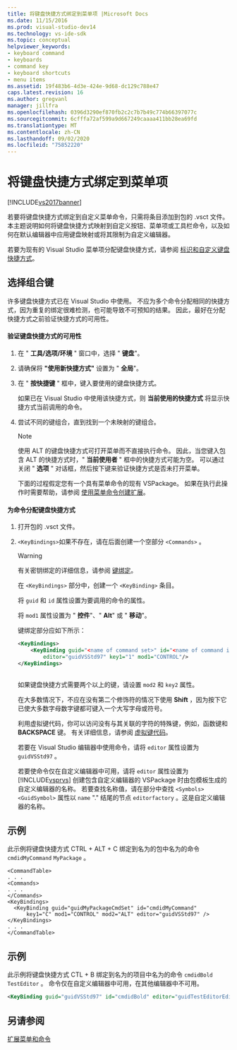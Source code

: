 ```yaml
---
title: 将键盘快捷方式绑定到菜单项 |Microsoft Docs
ms.date: 11/15/2016
ms.prod: visual-studio-dev14
ms.technology: vs-ide-sdk
ms.topic: conceptual
helpviewer_keywords:
- keyboard command
- keyboards
- command key
- keyboard shortcuts
- menu items
ms.assetid: 19f483b6-4d3e-424e-9d68-dc129c788e47
caps.latest.revision: 16
ms.author: gregvanl
manager: jillfra
ms.openlocfilehash: 0396d3290ef870fb2c2c7b7b49c774b66397077c
ms.sourcegitcommit: 6cfffa72af599a9d667249caaaa411bb28ea69fd
ms.translationtype: MT
ms.contentlocale: zh-CN
ms.lasthandoff: 09/02/2020
ms.locfileid: "75852220"
---
```

# <a name="binding-keyboard-shortcuts-to-menu-items"></a>将键盘快捷方式绑定到菜单项
[!INCLUDE[vs2017banner](../includes/vs2017banner.md)]

若要将键盘快捷方式绑定到自定义菜单命令，只需将条目添加到包的 .vsct 文件。 本主题说明如何将键盘快捷方式映射到自定义按钮、菜单项或工具栏命令，以及如何在默认编辑器中应用键盘映射或将其限制为自定义编辑器。  
  
 若要为现有的 Visual Studio 菜单项分配键盘快捷方式，请参阅 [标识和自定义键盘快捷方式](../ide/identifying-and-customizing-keyboard-shortcuts-in-visual-studio.md)。  
  
## <a name="choosing-a-key-combination"></a>选择组合键  
 许多键盘快捷方式已在 Visual Studio 中使用。 不应为多个命令分配相同的快捷方式，因为重复的绑定很难检测，也可能导致不可预知的结果。 因此，最好在分配快捷方式之前验证快捷方式的可用性。  
  
#### <a name="to-verify-the-availability-of-a-keyboard-shortcut"></a>验证键盘快捷方式的可用性  
  
1. 在 " **工具/选项/环境** " 窗口中，选择 " **键盘**"。  
  
2. 请确保将 **"使用新快捷方式"** 设置为 " **全局**"。  
  
3. 在 " **按快捷键** " 框中，键入要使用的键盘快捷方式。  
  
    如果已在 Visual Studio 中使用该快捷方式，则 **当前使用的快捷方式** 将显示快捷方式当前调用的命令。  
  
4. 尝试不同的键组合，直到找到一个未映射的键组合。  
  
   > [!NOTE]
   > 使用 ALT 的键盘快捷方式可打开菜单而不直接执行命令。 因此，当您键入包含 ALT 的快捷方式时，" **当前使用者** " 框中的快捷方式可能为空。 可以通过关闭 " **选项** " 对话框，然后按下键来验证快捷方式是否未打开菜单。  
  
   下面的过程假定您有一个具有菜单命令的现有 VSPackage。 如果在执行此操作时需要帮助，请参阅 [使用菜单命令创建扩展](../extensibility/creating-an-extension-with-a-menu-command.md)。  
  
#### <a name="to-assign-a-keyboard-shortcut-to-a-command"></a>为命令分配键盘快捷方式  
  
1. 打开包的 .vsct 文件。  
  
2. `<KeyBindings>`如果不存在，请在后面创建一个空部分 `<Commands>` 。  
  
   > [!WARNING]
   > 有关密钥绑定的详细信息，请参阅 [键绑定](../extensibility/keybinding-element.md)。  
  
    在 `<KeyBindings>` 部分中，创建一个 `<KeyBinding>` 条目。  
  
    将 `guid`  和  `id` 属性设置为要调用的命令的属性。  
  
    将 `mod1` 属性设置为 " **控件**"、" **Alt**" 或 " **移动**"。  
  
    键绑定部分应如下所示：  
  
   ```xml  
   <KeyBindings>  
       <KeyBinding guid="<name of command set>" id="<name of command id>"  
           editor="guidVSStd97" key1="1" mod1="CONTROL"/>  
   </KeyBindings>  
  
   ```  
  
   如果键盘快捷方式需要两个以上的键，请设置 `mod2` 和 `key2` 属性。  
  
   在大多数情况下，不应在没有第二个修饰符的情况下使用 **Shift** ，因为按下它已使大多数字母数字键都可键入一个大写字母或符号。  
  
   利用虚拟键代码，你可以访问没有与其关联的字符的特殊键，例如，函数键和 **BACKSPACE** 键。 有关详细信息，请参阅 [虚拟键代码](https://msdn2.microsoft.com/library/ms645540.aspx)。  
  
   若要在 Visual Studio 编辑器中使用命令，请将 `editor` 属性设置为 `guidVSStd97` 。  
  
   若要使命令仅在自定义编辑器中可用，请将 `editor` 属性设置为 [!INCLUDE[vsprvs](../includes/vsprvs-md.md)] 创建包含自定义编辑器的 VSPackage 时由包模板生成的自定义编辑器的名称。 若要查找名称值，请在部分中查找 `<Symbols>` `<GuidSymbol>` 属性以 `name` "." 结尾的节点 `editorfactory` 。这是自定义编辑器的名称。  
  
## <a name="example"></a>示例  
 此示例将键盘快捷方式 CTRL + ALT + C 绑定到名为的包中名为的命令 `cmdidMyCommand` `MyPackage` 。  
  
```  
<CommandTable>  
. . .  
<Commands>  
. . .  
</Commands>  
<KeyBindings>  
  <KeyBinding guid="guidMyPackageCmdSet" id="cmdidMyCommand"   
      key1="C" mod1="CONTROL" mod2="ALT" editor="guidVSStd97" />  
</KeyBindings>  
. . .  
</CommandTable>  
```  
  
## <a name="example"></a>示例  
 此示例将键盘快捷方式 CTL + B 绑定到名为的项目中名为的命令 `cmdidBold` `TestEditor` 。 命令仅在自定义编辑器中可用，在其他编辑器中不可用。  
  
```xml  
<KeyBinding guid="guidVSStd97" id="cmdidBold" editor="guidTestEditorEditorFactory" key1="B" mod1="Control" />  
```  
  
## <a name="see-also"></a>另请参阅  
 [扩展菜单和命令](../extensibility/extending-menus-and-commands.md)
